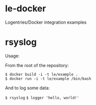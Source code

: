le-docker
=========

Logentries/Docker integration examples

rsyslog
===

Usage:

From the root of the repository:

    $ docker build -i -t le/example .
    $ docker run -i -t le/example /bin/bash

And to log some data:

`$ rsyslog`
`$ logger 'hello, world!'`
